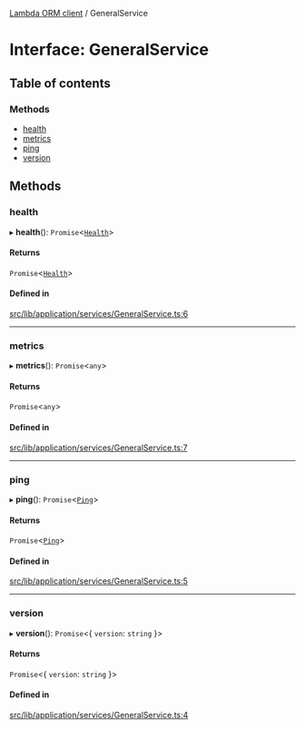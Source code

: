 [Lambda ORM client](../README.md) / GeneralService

# Interface: GeneralService

## Table of contents

### Methods

- [health](GeneralService.md#health)
- [metrics](GeneralService.md#metrics)
- [ping](GeneralService.md#ping)
- [version](GeneralService.md#version)

## Methods

### health

▸ **health**(): `Promise`\<[`Health`](Health.md)\>

#### Returns

`Promise`\<[`Health`](Health.md)\>

#### Defined in

[src/lib/application/services/GeneralService.ts:6](https://github.com/lambda-orm/lambdaorm-client-node/blob/82ec74b/src/lib/application/services/GeneralService.ts#L6)

___

### metrics

▸ **metrics**(): `Promise`\<`any`\>

#### Returns

`Promise`\<`any`\>

#### Defined in

[src/lib/application/services/GeneralService.ts:7](https://github.com/lambda-orm/lambdaorm-client-node/blob/82ec74b/src/lib/application/services/GeneralService.ts#L7)

___

### ping

▸ **ping**(): `Promise`\<[`Ping`](Ping.md)\>

#### Returns

`Promise`\<[`Ping`](Ping.md)\>

#### Defined in

[src/lib/application/services/GeneralService.ts:5](https://github.com/lambda-orm/lambdaorm-client-node/blob/82ec74b/src/lib/application/services/GeneralService.ts#L5)

___

### version

▸ **version**(): `Promise`\<\{ `version`: `string`  }\>

#### Returns

`Promise`\<\{ `version`: `string`  }\>

#### Defined in

[src/lib/application/services/GeneralService.ts:4](https://github.com/lambda-orm/lambdaorm-client-node/blob/82ec74b/src/lib/application/services/GeneralService.ts#L4)

